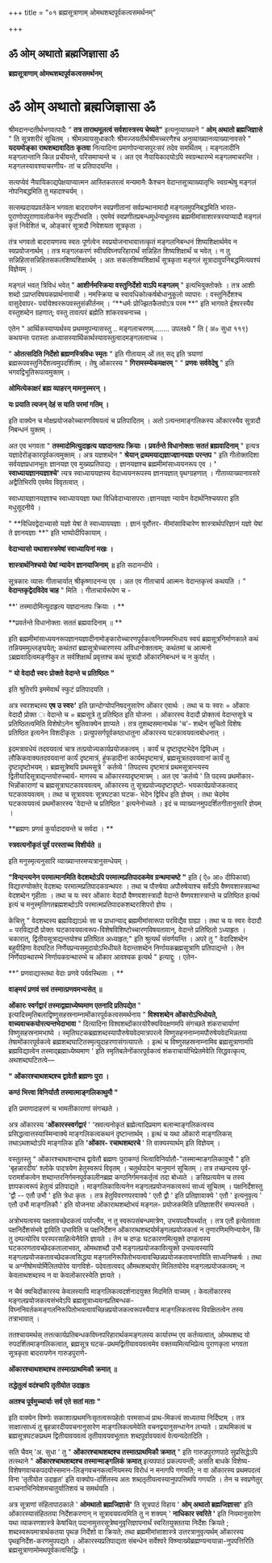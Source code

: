 +++
title = "०१ ब्रह्मसूत्राणाम् ओमथशब्दपूर्वकत्वसमर्थनम्"

+++


## ॐ ओम् अथातो ब्रह्मजिज्ञासा ॐ

**ब्रह्मसूत्राणाम् ओमथशब्दपूर्वकत्वसमर्थनम्**

# **ॐ ओम् अथातो ब्रह्मजिज्ञासा ॐ**

श्रीमदानन्दतीर्थभगवत्पादैः “ **तत्र ताराथमूलत्वं सर्वशास्त्रस्य चेष्यते"** इत्यनुव्याख्याने “ **ओम् अथातो ब्रह्मजिज्ञासे** " ति सूत्रशरीरं सूचितम् । श्रीमन्न्यायसुधाकारैः श्रीमज्जयतीर्थश्रीमच्चरणैश्च अनुव्याख्यानव्याख्यानावसरे " **यदयमोङ्का राथशब्दावादितः कृतवा** नित्यादिना प्रमाणोपन्यासपुरःसरं तदेव समर्थितम् । मङ्गलादीनि मङ्गलान्तानि किल प्रचीयन्ते, परिसमाप्यन्ते च । अत एव नैयायिकादयोऽपि स्वग्रन्थारम्भे मङ्गलमाचरन्ति । मङ्गलस्यावश्याचरणीय- तां च प्रतिपादयन्ति ।

सत्यप्येवं नैयायिकाद्यपेक्षयाप्यात्मन आस्तिकतरत्वं मन्यमानैः कैश्चन वेदान्तसूत्र्याख्यातृभिः स्वग्रन्थेषु मङ्गलं नोपनिबद्धमिति तु महदाश्चर्यम् ।

सत्सम्प्रदायप्रवर्तकेन भगवता बादरायणेन स्वप्रणीतानां सर्वप्रन्थानामादौ मङ्गलमुपनिबद्धमिति भारत-पुराणोपपुराणावलोकनेन स्फुटीभवति । एवमेवं स्वप्रणीतप्रबन्धमूर्धन्यभूतस्य ब्रह्ममीमांसाशास्त्रस्याप्यादौ मङ्गलं कृतं निवेशितं च, ओङ्कारं सूत्रादौ निवेशयता सूत्रकृता ।

तंत्र भगवतो बादरायणस्य स्वतः पूर्णत्वेन स्वप्रयोजनाभावात्तत्कृतं मङ्गलनिबन्धनं शिष्यशिक्षार्थमेव न स्वप्रयोजनार्थम् । तत्र मङ्गलकरणं स्वीयविघ्नपरिहारार्थं सन्निहित शिष्यशिक्षार्थं च भवेत् । न तु सन्निहितासन्निहितसकलशिष्यशिक्षार्थम् । अतः सकलशिष्यशिक्षार्थं सूत्रकृता मङ्गलं सूत्रादावुपनिबद्धमित्यवश्यं विज्ञेयम् ।

मङ्गलं भवत् त्रिविधं भवेत् " **आशीर्नमस्क्रिया वस्तुनिर्देशो वाऽपि मङ्गलम्** " इत्यभियुक्तोक्तेः । तत्र आशीः शब्दो ऽप्राप्तविषयकप्रार्थनावाची । नमस्क्रिया च स्वावधिकोत्कर्षबोधानुकूलो व्यापारः । वस्तुनिर्देशश्च वासुदेवापर- पर्यायेश्वररूपवस्तुसंकीर्तनम् । “**धर्मः प्रोज्झितकैतवोऽत्र परम **" इति भागवते ईश्वरस्यैव वस्तुशब्देन ग्रहणात्; वस्तु तावत्परं ब्रह्मेति शांकरवचनाच्च ।

एतेन " आर्थिकस्याप्यर्थस्य प्रथममुपन्यासस्तु .. मङ्गलाचरणम्........ उपलक्ष्ये " ति ( अ० सुधा ११९) कथयन्तः परास्ता अध्यासस्यार्थिकार्थस्यावस्तुत्वादमङ्गलत्वाच्च ।

" **ओतत्सदिति निर्देशो ब्रह्मणस्त्रिविधः स्मृतः** " इति गीतायाम् ओं तत् सद् इति त्रयाणां ब्रह्मरूपवस्तुनिर्देशत्वमुपदर्शितम् । तेषु ओंकारस्य " **गिरामस्म्येकमक्षरम्** " " **प्रणवः सर्ववेदेषु** " इति भगवद्विभूतिरूपत्वमुक्तम् ।

**ओमित्येकाक्षरं ब्रह्म व्याहरन् मामनुस्मरन् ।**

**यः प्रयाति त्यजन् देहं स याति परमां गतिम् ।**

इति वाक्येन च मोक्षप्रयोजकोच्चारणविषयत्वं च प्रतिपादितम् । अतो ऽत्यन्तमाङ्गलिकस्य ओंकारस्यैव सूत्रादौ निबन्धनं युक्तम् ।

अत एव भगवता " **तस्मादोमित्युदाहृत्य यज्ञदानतपः क्रियाः । प्रवर्तन्ते विधानोक्ताः सततं ब्रह्मवादिनाम्** " इत्यत्र यज्ञादेरोंङ्कारपूर्वकत्वमुक्तम् । अत्र यज्ञशब्देन " **श्रेयान् द्रव्यमयाद्यज्ञाज्ज्ञानयज्ञः परन्तप** " इति गीतोक्तदिशा सर्वयज्ञप्रधानभूतः ज्ञानयज्ञ एव मुख्यप्रतिपाद्यः । ज्ञानयज्ञश्च ब्रह्ममीमांसाध्ययनरूप एव । **' स्वाध्यायज्ञानयज्ञाश्चे'** त्यत्र स्वाध्याययज्ञस्य वेदाध्ययनरूपस्य ज्ञानयज्ञात् पृथग्ग्रहणात् । गीताव्याख्यानावसरे अद्वैतिभिरपि एवमेव विवृतत्वात् ।

स्वाध्यायज्ञानयज्ञाश्च स्वाध्याययज्ञा यथा विधिवेदाभ्यासपराः।ज्ञानयज्ञा न्यायेन वेदार्थनिश्चयपरा इति मधुसूदनीये ।

" **विधिवद्वेदाभ्यासो यज्ञो येषां ते स्वाध्याययज्ञाः । ज्ञानं पूर्वोत्तर- मीमांसाविचारेण शास्त्रार्थपरिज्ञानं यज्ञो येषां ते ज्ञानयज्ञाः **" इति भाष्योदीपिकायाम् ।

**वेदाभ्यासो यथाशास्त्रमेषां स्वाध्यायिनां मखः ।**

**शास्त्रार्थनिश्चयो येषां न्यायेन ज्ञानयाजिनाम् ॥** इति सदानन्दीये ।

सूत्रकारः व्यासः गीताचार्यात् श्रीकृष्णादनन्य एव । अत एव गीताचार्य आत्मनः वेदान्तकृत्त्वं कथयति । " **वेदान्तकृद्वेदविदेव चाह** " मिति । गीताचार्यरूपेण च -

**' तस्मादोमित्युदाहृत्य यज्ञदानतपः क्रियाः । **

**प्रवर्तन्ते विधानोक्ताः सततं ब्रह्मवादिनाम् ॥ **

इति ब्रह्ममीमांसाध्ययनरूपज्ञानयज्ञादीनामोङ्कारोच्चारणपूर्वकत्वनियममभिधाय स्वयं ब्रह्मसूत्रनिर्माणकाले कथं तन्नियममुल्लङ्घयेत्; कथंतरां ब्रह्मसूत्रोच्चारणस्य अविधानोक्तत्वम्; कथंतमां च आत्मनो ऽब्रह्मवादित्वमङ्गीकुर त सर्वशिक्षार्थं प्रवृत्तश्च कथं सूत्रादौ ओंकारनिबन्धनं च न कुर्यात् ।

**" यो वेदादौ स्वरः प्रोक्तो वेदान्ते च प्रतिष्ठितः "**

इति श्रुतिरपि इममेवार्थं स्फुटं प्रतिपादयति ।

अत्र स्वरशब्दस्य **एष उ स्वरः'** इति छान्दोग्योपनिषदनुसारेण ओंकार एवार्थः । तथा च यः स्वरः = ओंकारः वेदादौ प्रोक्त ः वेदान्ते च = ब्रह्मसूत्रे तु प्रतिष्ठित इति योजना । ओंकारस्य वेदादौ प्रोक्तत्वं वेदान्तसूत्रे च प्रतिष्ठितत्वमिति विशेषोऽनेन श्रुतिवाक्येन ज्ञाप्यते । तत्र तुशब्दसमानार्थक 'च'- शब्देन सूचितो विशेषः प्रतिष्ठित इत्यनेन विशदीकृतः । प्रत्युपसर्गपूर्वकष्ठाधातुना ओंकारस्य घटकावयवत्वबोधनात् ।

इदमत्रावधेयं तदवयवत्वं चात्र तत्प्रयोज्यकार्यप्रयोजकत्वम् । कार्यं च दृष्टादृष्टभेदेन द्विविधम् । लौकिकवाक्यतदवयवानां कार्यं दृष्टमात्रं, हुंफडादीनां कार्यमदृष्टमात्रं, ब्रह्मसूत्रतदवयवानां कार्यं तु दृष्टादृष्टोभयम् । ब्रह्मसूत्रेष्वपि प्रथमसूत्रे ' कर्तव्ये ' तिपदस्य दृष्टमात्रं प्रथमसूत्रान्त्यस्य द्वितीयादिसूत्राद्यन्तयोरुच्चार्य- माणस्य च ओंकारस्यादृष्टमात्रम् । अत एव 'कर्तव्ये ' ति पदस्य प्रथमोंकार- भिन्नोंकाराणां च ब्रह्मसूत्राघटकावयवत्वम्, ओंकारस्य तु सूत्रप्रयोज्यदृष्टादृष्टो- भयकार्यप्रयोजकत्वाद् घटकावयवत्वम् । तथा च सूत्रावयवः सूत्रघटका घटक- भेदेन द्विविध इति ज्ञेयम् । तथा चेदमेव घटकावयवत्वं प्रथमोंकारस्य 'वेदान्ते च प्रतिष्ठित ' इत्यनेनोच्यते । इदं च व्याख्यानमुपदर्शितगीतानुसारि ज्ञेयम् ।

**ब्रह्मणः प्रणवं कुर्यादादावन्ते च सर्वदा । **

**स्त्रवत्यनोंकृतं पूर्वं परस्ताच्च विशीर्यते ॥**

इति मनुस्मृत्यनुसारि व्याख्यान्तरमप्यत्रानुसन्धेयम् ।

**"विन्दन्त्यनेन परमात्मानमिति वेदशब्दोऽपि परमात्मप्रतिपादकमेव ग्रन्थमाचष्टे "** इति ( ऐ० आ० दीपिकायां) विद्यारण्योक्तेर् वेदशब्दः परमात्मप्रतिपादकग्रन्थपरः । तथा च पौरुषेया अपौरुषेयाश्च सर्वेऽपि वैष्णवशास्त्रग्रन्था वेदशब्देन गृहीताः । तथा च यः स्वर ओंकारः वेदादौ वैष्णवशास्त्रादौ वेदान्ते वैष्णवशास्त्रान्ते च प्रतिष्ठित इत्यर्थ इत्यं च मनुस्मृतिगतब्रह्मशब्दोऽपि परमात्मप्रतिपादकशब्दराशिपरो ज्ञेयः ।

केचित्तु " वेदशब्दस्य ब्रह्मविद्याऽर्थः सा च प्राधान्याद् ब्रह्ममीमांसारूपा परविद्यैव ग्राह्या । तथा च यः स्वरः वेदादौ = परविद्यादौ प्रोक्तः घटकावयवत्वरूप-विशेषविशिष्टोच्चारणविषयतावान्, वेदान्ते प्रतिष्ठितो ऽध्याहृतः । चकारात्, द्वितीयसूत्राद्यन्तयोश्च प्रतिष्ठित अध्याहृत;" इति श्रुत्यर्थं संवर्णयन्ति । अपरे तु " वेदादिशब्देन बहुवीहिणा वेदघटित निर्णेयप्रन्यसमुदायोऽभिधीयते वेदान्तशब्देन निर्णायकब्रह्मसूत्राणि प्रतिपाद्यन्ते । तेन निर्णेयग्रन्थारम्भे निर्णायकग्रन्थारम्भे च ओंकार आवश्यक इत्यर्थ " इत्याद्दुः । एतेन-

**" प्रणवाद्यास्तथा वेदाः प्रणवे पर्यवस्थिताः । **

**वाङ्मयं प्रणवं सवं तस्मात्प्रणवमभ्यसेत् ॥**

**ओंकारः स्वर्गद्वारं तस्माद्वह्माध्येष्यमाण एतनादि प्रतिपद्येत** " इत्यादिस्मृतिबलाद्विष्णुसहस्रनाम्नामोंकारपूर्वकत्वसमर्थनाय " **विश्वशब्देन ओंकारोऽभिधोयते, वाच्यवाचकयोरत्यन्तभेदाभावा** " दित्यादिना विश्वशब्दोंकारयोरैक्यविवक्षणमपि संगच्छते शंकराचार्याणां विष्णुसहस्रनामभाष्ये । स्मृतिघटकब्रह्मशब्दस्यापौरुषेयवेदमात्रपरत्वे विष्णुसहननाम्नामपौरुषेयवेदभिन्नतया तेषामोंकारपूर्वकत्वे ब्रह्मशब्दघाटितस्मृत्युदाहरणासंगत्यापत्तेः । इत्थं च विष्णुसहस्रनाम्नामिव ब्रह्मसूत्राणामपि ब्रह्मविद्यात्वेन तस्माद्ब्रह्माध्येष्यमाण ' इति स्मृतिबलेनोंकारपूर्वकत्वं शंकराचार्याभिप्रेतमेवेति सिद्धवत्कृत्य, अथशब्दघटितत्वे—

**" ओंकारश्चाथशब्दश्च द्वावेतौ ब्रह्मणः पुरा ।**

**कण्ठं भित्त्वा विनिर्यातौ तस्मात्माङ्गलिकाथुमौ "**

इति प्रमाणादाहरणं च भामतीकाराणां संगच्छते ।

अत्र ओंकारस्य '**ओंकारस्स्वर्गद्वारं** ' 'स्रवत्यनोकृतं ब्रह्मेत्यादिप्रमाण बलान्माङ्गलिकत्वस्य प्रसिद्धत्वात्तस्यास्मिन्वाक्ये माङ्गलिकत्वकथनं दृष्टान्तार्थम् । इत्थं च यथा ओंकारो माङ्गलिकस् तथाऽथशब्दोऽपि माङ्गलिक इति **'ओंकार- रचाथशब्दरचे** ' ति वाक्यस्यार्थम् इति विज्ञेयम् ।

वस्तुतस्तु “ ओंकारश्चाथशन्दश्च द्वावेतौ ब्रह्मणः पुराकण्ठं भित्वाविनिर्यातौ-"तस्मान्माङगलिकावुभौ " इति 'बृहन्नारदीय' श्लोके पादत्रयेण हेतुस्वरूपं विवृतम् । चतुर्थपादेन चानुमानं सूचितम् । तत्र तच्छन्दस्य पूर्व- परामर्शकत्वेन शब्दान्तरनिर्गमनपूर्वकालीनब्रह्म कण्ठनिर्गमनकर्तृत्वं तदा बोध्यते । ङसिप्रत्ययेन च तस्य ज्ञापकत्वरूपं हेतुत्वं प्रतिपाद्यते । माङ्गलिकावित्यनेन मङ्गलप्रयोजनकत्वरूपं साध्यं सूचितम् । पक्षनिर्देशस्तु 'द्वौ -- एतौ उभौ ' इति त्रेधा कृतः । तत्र हेतुविवरणपरवाक्ये ' एतौ द्वौ ' इति प्रतिज्ञावाक्ये ' एतौ ' इत्यनुवृत्य ' एतौ उभौ माङ्गलिकौ ' इति योजनया ओंकाराथशब्दोभयं मङ्गल- प्रयोजकमिति प्रतिज्ञाशरीरं सम्पत्स्यते ।

अत्रोभयत्वस्य पक्षतावच्छेदकत्वं पर्याप्त्यैव, न तु स्वरूपसंबन्धमात्रेण, उभयपदवैयर्थ्यात् । तत्र एतौ इत्येतावता पक्षनिर्देशसंभवे द्वाविति उभाविति च पक्षनिर्देशन ओंकाराथशब्दयोर्मङ्गलप्रयोजकत्वं न तृणारणिमणिन्यायेन, किं तु दम्पत्योरिव परस्परसाहित्येनैवेति ज्ञायते । तेन च दण्डः घटकारणमित्युक्ते दण्डत्वस्य घटकारणतावच्छेदकतालाभवत्, ओमथशब्दौ उभौ मङ्गलप्रयोजकावित्युक्ते उभयत्वस्यापि मङ्गलप्रयोजकतावच्छेदकत्वसिद्धया मङ्गलनिरूपितोभयत्वावच्छिन्नप्रयोजकतावन्ताविति साध्यनिष्कर्षः । तथा च अग्नीषोमयोर्मिलितयोरेव यागविशे- पदेवतात्ववद् औमथशब्दयोर् मिलितयोरेव मङ्गलप्रयोजकत्वम्; न केवलाथशब्दस्य न वा केवलोंकारस्येति ज्ञायते ।

न चैवं क्वचिदोंकारस्य केवलस्यापि माङ्गलिकत्वदर्शनादयुक्त मिदमिति वाच्यम् । केवलोंकारस्य मङ्गलप्रयोजकत्वसंभवेऽपि ब्रह्मसूत्राध्ययनप्रतिबन्धक- विघ्ननिवर्तकमङ्गलनिरूपितोभयत्वावच्छिन्नप्रयोजकत्वरूपस्यैवात्र माङ्गलिकत्वस्य विवक्षितत्वेन तस्य तत्राभावात् ।

ततश्चायमर्थस् तत्तत्कार्यप्रतिबन्धकविघ्नपरिहारार्थकमङ्गलस्य कार्यारम्भ एव कर्तव्यत्वात्, ओमथशब्द यो रुपदर्शितमाङ्गलिकत्वात्, ब्रह्मसूत्र घटक-प्रथमद्वितीयावयवत्वमेव वक्तव्यमित्यभिप्रेत्य पुराणकृता भगवता सूत्रकृता बादरायणेन गारुडपुराणे-

**ओंकारश्चाथशब्दश्च तस्मात्प्राथमिकौ क्रमात् ॥**

**तद्धेतुत्वं वदंश्चापि तृतीयोत उदाहृतः**

**अतश्च पूर्वमुच्चार्याः सर्व एते सतां मताः "**

इति वाक्येन विष्णोः सकाशात्प्रथमनिःसृतत्वरूपहेतोः परमसाध्यं प्राथ-मिकत्वं साध्यतया निर्दिष्टम् । तत्र साक्षात्साध्यं तु बृहन्नारदीयवचनानुसारेण माङ्गलिकत्वमेवेति वचनद्वयानुसन्धानेन लभ्यते । प्राथमिकत्वं च ब्रह्मसूत्रघटकप्रथम द्वितीयावयवत्वं तृतीयावयवभूतातः शब्दपूर्वावयवत्वं वेत्यन्यदेतदिति ।

सति चैवम् 'अ. सुधा ' तु " **ओंकारश्चाथशब्दश्च तस्मात्प्राथमिकौ क्रमात्** " इति गारुडपुराणपाठे सुप्रसिद्धेऽपि तत्स्थाने " **ओंकारश्चाथशब्दश्च तस्मान्माङ्गलिकं क्रमात्** इत्यपपाठं प्रकल्पयन्ती; असति बाधके विशेष्य- विशेषणवाचकपदयोस्समान-लिङ्गवचनकत्वनियमस्य विरोधं न मनागपि गणयति; न वा ओंकारस्य प्रथमपदत्वं विना 'तृतीयोत उदाहृत' इति वाक्योप-दर्शितस्य अतः शब्दतृतीयत्वस्यानुपपत्तिमपि गणयति । तेन च स्वप्रणेतुर् वञ्चनाभिनिवेशमचातुर्यातिशयं च समर्थयति ।

अत्र सूत्राणां संहितापाठकाले ' **ओमथातो ब्रह्मजिज्ञासे'** ति सूत्रपाठं विहाय ' **ओम् अथातो ब्रह्मजिज्ञासा'** इति ओंकारस्यासंहिततया निर्देशकरणान् न सूत्रावयवत्वमिति तु न शक्यम् ' **नाधिकार स्वरिते '** इति नियमानुसारेण यथा व्याकरणशास्त्रे केषांचित् पदानामुत्तरसूत्रेष्वनुवृत्तिज्ञापनार्थं स्वरितयुक्ततया निर्देशः क्रियते ; शब्दस्वरूपमात्रार्थकतया पृथङ निर्देशो वा क्रियते; तथा ब्रह्ममीमांसाशास्त्रे उत्तरत्रानुवृत्यर्थम् ओंकारस्य पृथइनिर्देश-करणमुपपद्यते । ओंकारस्यप्रतिपाद्यता संबन्धेन सर्वेश्वरे विष्ण्वाख्येब्रह्मण्यन्वयान्ना-नुपपत्तिरिति ब्रह्मसूत्राणामोमथपूर्वकत्वसिद्धिः ।

